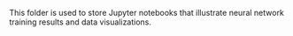 This folder is used to store Jupyter notebooks that illustrate neural network
training results and data visualizations.